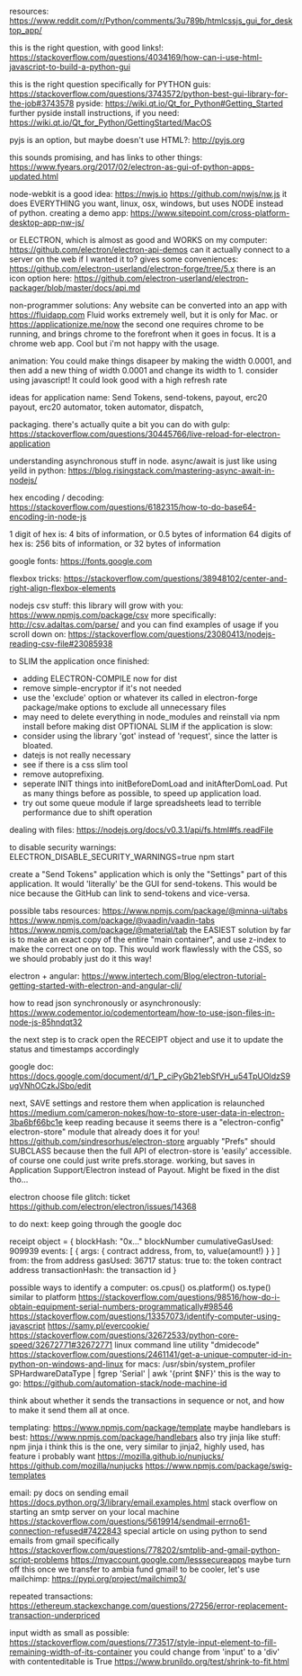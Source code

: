 resources:
https://www.reddit.com/r/Python/comments/3u789b/htmlcssjs_gui_for_desktop_app/

this is the right question, with good links!:
https://stackoverflow.com/questions/4034169/how-can-i-use-html-javascript-to-build-a-python-gui

this is the right question specifically for PYTHON guis:
https://stackoverflow.com/questions/3743572/python-best-gui-library-for-the-job#3743578
pyside:
https://wiki.qt.io/Qt_for_Python#Getting_Started
further pyside install instructions, if you need:
https://wiki.qt.io/Qt_for_Python/GettingStarted/MacOS


pyjs is an option, but maybe doesn't use HTML?:
http://pyjs.org

this sounds promising, and has links to other things:
https://www.fyears.org/2017/02/electron-as-gui-of-python-apps-updated.html

node-webkit is a good idea:
https://nwjs.io
https://github.com/nwjs/nw.js
it does EVERYTHING you want, linux, osx, windows, but uses NODE instead of python.
creating a demo app:
https://www.sitepoint.com/cross-platform-desktop-app-nw-js/

or ELECTRON, which is almost as good and WORKS on my computer:
https://github.com/electron/electron-api-demos
can it actually connect to a server on the web if I wanted it to?
gives some conveniences:
https://github.com/electron-userland/electron-forge/tree/5.x
there is an icon option here:
https://github.com/electron-userland/electron-packager/blob/master/docs/api.md

non-programmer solutions:
Any website can be converted into an app with
https://fluidapp.com
Fluid works extremely well, but it is only for Mac.
or
https://applicationize.me/now
the second one requires chrome to be running, and brings chrome to the forefront when it goes in focus.  It is a chrome web app.  Cool but i'm not happy with the usage.


animation:
You could make things disapeer by making the width 0.0001, and then add a new thing of width 0.0001 and change its width to 1.
consider using javascript!
It could look good with a high refresh rate

ideas for application name:
Send Tokens, send-tokens, payout, erc20 payout, erc20 automator, token automator, dispatch,

packaging.  there's actually quite a bit you can do with gulp:
https://stackoverflow.com/questions/30445766/live-reload-for-electron-application

understanding asynchronous stuff in node.  async/await is just like using yeild in python:
https://blog.risingstack.com/mastering-async-await-in-nodejs/

hex encoding / decoding:
https://stackoverflow.com/questions/6182315/how-to-do-base64-encoding-in-node-js

1 digit of hex is:
4 bits of information, or 0.5 bytes of information
64 digits of hex is:
256 bits of information, or 32 bytes of information

google fonts:
https://fonts.google.com

flexbox tricks:
https://stackoverflow.com/questions/38948102/center-and-right-align-flexbox-elements

nodejs csv stuff:
this library will grow with you:
https://www.npmjs.com/package/csv
more specifically:
http://csv.adaltas.com/parse/
and you can find examples of usage if you scroll down on:
https://stackoverflow.com/questions/23080413/nodejs-reading-csv-file#23085938

to SLIM the application once finished:
  * adding ELECTRON-COMPILE now for dist
  * remove simple-encryptor if it's not needed
  * use the 'exclude' option or whatever its called in electron-forge package/make options to exclude all unnecessary files
  * may need to delete everything in node_modules and reinstall via npm install before making dist
OPTIONAL SLIM if the application is slow:
  * consider using the library 'got' instead of 'request', since the latter is bloated.
  * datejs is not really necessary
  * see if there is a css slim tool
  * remove autoprefixing.
  * seperate INIT things into initBeforeDomLoad and initAfterDomLoad.  Put as many things before as possible, to speed up application load.
  * try out some queue module if large spreadsheets lead to terrible performance due to shift operation

dealing with files:
https://nodejs.org/docs/v0.3.1/api/fs.html#fs.readFile

to disable security warnings:
ELECTRON_DISABLE_SECURITY_WARNINGS=true npm start

create a "Send Tokens" application which is only the "Settings" part of this application.  It would 'literally' be the GUI for send-tokens.  This would be nice because the GitHub can link to send-tokens and vice-versa.

possible tabs resources:
https://www.npmjs.com/package/@minna-ui/tabs
https://www.npmjs.com/package/@vaadin/vaadin-tabs
https://www.npmjs.com/package/@material/tab
the EASIEST solution by far is to make an exact copy of the entire "main container", and use z-index to make the correct one on top.  This would work flawlessly with the CSS, so we should probably just do it this way!

electron + angular:
https://www.intertech.com/Blog/electron-tutorial-getting-started-with-electron-and-angular-cli/

how to read json synchronously or asynchronously:
https://www.codementor.io/codementorteam/how-to-use-json-files-in-node-js-85hndqt32

the next step is to crack open the RECEIPT object and use it to update the status and timestamps accordingly

google doc:
https://docs.google.com/document/d/1_P_ciPyGb21ebSfVH_u54TpUOldzS9ugVNhOCzkJSbo/edit

next, SAVE settings and restore them when application is relaunched
https://medium.com/cameron-nokes/how-to-store-user-data-in-electron-3ba6bf66bc1e
keep reading because it seems there is a "electron-config" electron-store" module that already does it for you!
https://github.com/sindresorhus/electron-store
arguably "Prefs" should SUBCLASS because then the full API of electron-store is 'easily' accessible.  of course one could just write prefs.storage.
working, but saves in Application Support/Electron instead of Payout.  Might be fixed in the dist tho...

electron choose file glitch:
ticket
https://github.com/electron/electron/issues/14368

to do next:
keep going through the google doc

receipt object = {
	blockHash: "0x..."
	blockNumber
	cumulativeGasUsed: 909939
	events: [
		{
		args: {
			contract address, from, to, value(amount!)
			}
		}
	]
	from: the from address
	gasUsed: 36717
	status: true
	to: the token contract address
	transactionHash: the transaction id
}

possible ways to identify a computer:
os.cpus()
os.platform()
os.type() similar to platform
https://stackoverflow.com/questions/98516/how-do-i-obtain-equipment-serial-numbers-programmatically#98546
https://stackoverflow.com/questions/13357073/identify-computer-using-javascript
https://samy.pl/evercookie/
https://stackoverflow.com/questions/32672533/python-core-speed/32672771#32672771
linux command line utility "dmidecode"
https://stackoverflow.com/questions/2461141/get-a-unique-computer-id-in-python-on-windows-and-linux
for macs:
/usr/sbin/system_profiler SPHardwareDataType | fgrep 'Serial' | awk '{print $NF}'
this is the way to go:
https://github.com/automation-stack/node-machine-id


think about whether it sends the transactions in sequence or not, and how to make it send them all at once.

templating:
https://www.npmjs.com/package/template
maybe handlebars is best:
https://www.npmjs.com/package/handlebars
also try jinja like stuff:
npm jinja
i think this is the one, very similar to jinja2, highly used, has feature i probably want
https://mozilla.github.io/nunjucks/
https://github.com/mozilla/nunjucks
https://www.npmjs.com/package/swig-templates

email:
py docs on sending email
https://docs.python.org/3/library/email.examples.html
stack overflow on starting an smtp server on your local machine
https://stackoverflow.com/questions/5619914/sendmail-errno61-connection-refused#7422843
special article on using python to send emails from gmail specifically
https://stackoverflow.com/questions/778202/smtplib-and-gmail-python-script-problems
https://myaccount.google.com/lesssecureapps
maybe turn off this once we transfer to ambia fund gmail!
to be cooler, let's use mailchimp:
https://pypi.org/project/mailchimp3/

repeated transactions:
https://ethereum.stackexchange.com/questions/27256/error-replacement-transaction-underpriced

input width as small as possible:
https://stackoverflow.com/questions/773517/style-input-element-to-fill-remaining-width-of-its-container
you could change from 'input' to a 'div' with contenteditable is True
https://www.brunildo.org/test/shrink-to-fit.html
